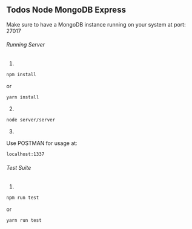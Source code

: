 ## Todos Node MongoDB Express

Make sure to have a MongoDB instance running on your system at port: 27017

###### Running Server

1) 

```bash
npm install
```

or

```bash
yarn install
```

2) 

```bash
node server/server
```

3)

Use POSTMAN for usage at:

```bash
localhost:1337
```

###### Test Suite

1)

``` bash
npm run test
```

or 

```bash
yarn run test
```